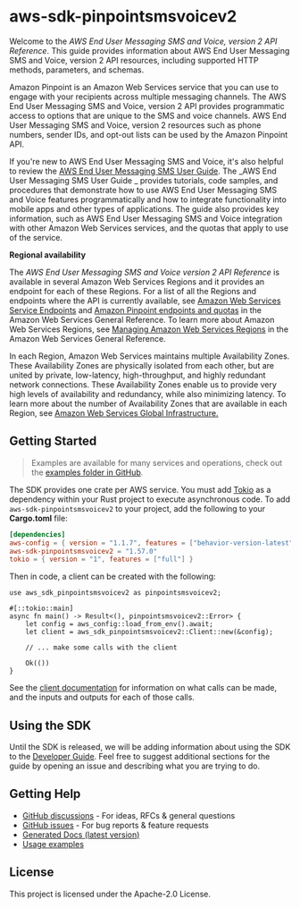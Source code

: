 # aws-sdk-pinpointsmsvoicev2

Welcome to the _AWS End User Messaging SMS and Voice, version 2 API Reference_. This guide provides information about AWS End User Messaging SMS and Voice, version 2 API resources, including supported HTTP methods, parameters, and schemas.

Amazon Pinpoint is an Amazon Web Services service that you can use to engage with your recipients across multiple messaging channels. The AWS End User Messaging SMS and Voice, version 2 API provides programmatic access to options that are unique to the SMS and voice channels. AWS End User Messaging SMS and Voice, version 2 resources such as phone numbers, sender IDs, and opt-out lists can be used by the Amazon Pinpoint API.

If you're new to AWS End User Messaging SMS and Voice, it's also helpful to review the [AWS End User Messaging SMS User Guide](https://docs.aws.amazon.com/sms-voice/latest/userguide/what-is-service.html). The _AWS End User Messaging SMS User Guide _ provides tutorials, code samples, and procedures that demonstrate how to use AWS End User Messaging SMS and Voice features programmatically and how to integrate functionality into mobile apps and other types of applications. The guide also provides key information, such as AWS End User Messaging SMS and Voice integration with other Amazon Web Services services, and the quotas that apply to use of the service.

__Regional availability__

The _AWS End User Messaging SMS and Voice version 2 API Reference_ is available in several Amazon Web Services Regions and it provides an endpoint for each of these Regions. For a list of all the Regions and endpoints where the API is currently available, see [Amazon Web Services Service Endpoints](https://docs.aws.amazon.com/general/latest/gr/rande.html#pinpoint_region) and [Amazon Pinpoint endpoints and quotas](https://docs.aws.amazon.com/general/latest/gr/pinpoint.html) in the Amazon Web Services General Reference. To learn more about Amazon Web Services Regions, see [Managing Amazon Web Services Regions](https://docs.aws.amazon.com/general/latest/gr/rande-manage.html) in the Amazon Web Services General Reference.

In each Region, Amazon Web Services maintains multiple Availability Zones. These Availability Zones are physically isolated from each other, but are united by private, low-latency, high-throughput, and highly redundant network connections. These Availability Zones enable us to provide very high levels of availability and redundancy, while also minimizing latency. To learn more about the number of Availability Zones that are available in each Region, see [Amazon Web Services Global Infrastructure.](https://aws.amazon.com/about-aws/global-infrastructure/)

## Getting Started

> Examples are available for many services and operations, check out the
> [examples folder in GitHub](https://github.com/awslabs/aws-sdk-rust/tree/main/examples).

The SDK provides one crate per AWS service. You must add [Tokio](https://crates.io/crates/tokio)
as a dependency within your Rust project to execute asynchronous code. To add `aws-sdk-pinpointsmsvoicev2` to
your project, add the following to your **Cargo.toml** file:

```toml
[dependencies]
aws-config = { version = "1.1.7", features = ["behavior-version-latest"] }
aws-sdk-pinpointsmsvoicev2 = "1.57.0"
tokio = { version = "1", features = ["full"] }
```

Then in code, a client can be created with the following:

```rust,no_run
use aws_sdk_pinpointsmsvoicev2 as pinpointsmsvoicev2;

#[::tokio::main]
async fn main() -> Result<(), pinpointsmsvoicev2::Error> {
    let config = aws_config::load_from_env().await;
    let client = aws_sdk_pinpointsmsvoicev2::Client::new(&config);

    // ... make some calls with the client

    Ok(())
}
```

See the [client documentation](https://docs.rs/aws-sdk-pinpointsmsvoicev2/latest/aws_sdk_pinpointsmsvoicev2/client/struct.Client.html)
for information on what calls can be made, and the inputs and outputs for each of those calls.

## Using the SDK

Until the SDK is released, we will be adding information about using the SDK to the
[Developer Guide](https://docs.aws.amazon.com/sdk-for-rust/latest/dg/welcome.html). Feel free to suggest
additional sections for the guide by opening an issue and describing what you are trying to do.

## Getting Help

* [GitHub discussions](https://github.com/awslabs/aws-sdk-rust/discussions) - For ideas, RFCs & general questions
* [GitHub issues](https://github.com/awslabs/aws-sdk-rust/issues/new/choose) - For bug reports & feature requests
* [Generated Docs (latest version)](https://awslabs.github.io/aws-sdk-rust/)
* [Usage examples](https://github.com/awslabs/aws-sdk-rust/tree/main/examples)

## License

This project is licensed under the Apache-2.0 License.

